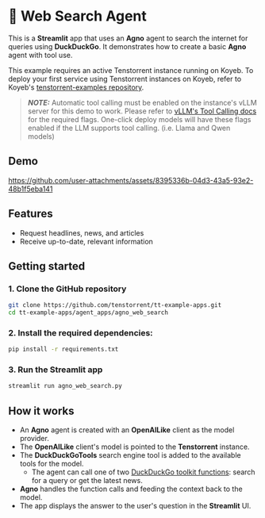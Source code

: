 # 🔎 Web Search Agent
This is a **Streamlit** app that uses an **Agno** agent to search the internet for queries using **DuckDuckGo**.  It demonstrates how to create a basic **Agno** agent with tool use.

This example requires an active Tenstorrent instance running on Koyeb.  To deploy your first service using Tenstorrent instances on Koyeb, refer to Koyeb's [tenstorrent-examples repository](https://github.com/koyeb/tenstorrent-examples).  

> **_NOTE:_** Automatic tool calling must be enabled on the instance's vLLM server for this demo to work.  Please refer to [vLLM's Tool Calling docs](https://docs.vllm.ai/en/stable/features/tool_calling.html#automatic-function-calling) for the required flags.  One-click deploy models will have these flags enabled if the LLM supports tool calling. (i.e. Llama and Qwen models)

## Demo

https://github.com/user-attachments/assets/8395336b-04d3-43a5-93e2-48b1f5eba141

## Features
- Request headlines, news, and articles
- Receive up-to-date, relevant information

## Getting started

### 1. Clone the GitHub repository
```bash
git clone https://github.com/tenstorrent/tt-example-apps.git
cd tt-example-apps/agent_apps/agno_web_search
```

### 2. Install the required dependencies:
```bash
pip install -r requirements.txt
```

### 3. Run the Streamlit app
```bash
streamlit run agno_web_search.py
```

## How it works

- An **Agno** agent is created with an **OpenAILike** client as the model provider.
- The **OpenAILike** client's model is pointed to the **Tenstorrent** instance.
- The **DuckDuckGoTools** search engine tool is added to the available tools for the model.
    - The agent can call one of two [DuckDuckGo toolkit functions](https://docs.agno.com/tools/toolkits/search/duckduckgo#toolkit-functions): search for a query or get the latest news.
- **Agno** handles the function calls and feeding the context back to the model.
- The app displays the answer to the user's question in the **Streamlit** UI.
